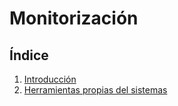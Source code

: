 # Monitorización

## Índice

1. [Introducción](intro.md)
2. [Herramientas propias del sistemas](herramientas.md)

